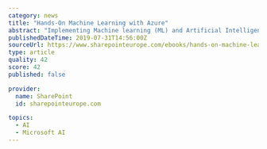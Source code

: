 ```yaml
---
category: news
title: "Hands-On Machine Learning with Azure"
abstract: "Implementing Machine learning (ML) and Artificial Intelligence (AI) in the cloud had not been possible earlier due to the lack of processing power and storage. However, Azure has created ML and AI services that are easy to implement in the cloud."
publishedDateTime: 2019-07-31T14:56:00Z
sourceUrl: https://www.sharepointeurope.com/ebooks/hands-on-machine-learning-with-azure/
type: article
quality: 42
score: 42
published: false

provider:
  name: SharePoint
  id: sharepointeurope.com

topics:
  - AI
  - Microsoft AI
---
```

